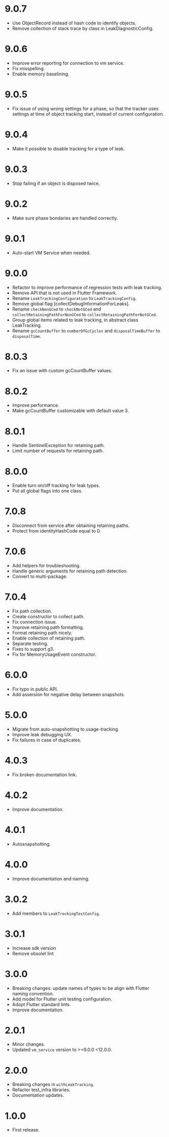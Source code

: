 # 9.0.7

* Use ObjectRecord instead of hash code to identify objects.
* Remove collection of stack trace by class in LeakDiagnosticConfig.

# 9.0.6

* Improve error reporting for connection to vm service.
* Fix misspelling.
* Enable memory baselining.

# 9.0.5

* Fix issue of using wrong settings for a phase, so that the tracker uses settings
at time of object tracking start, instead of current configuration.

# 9.0.4

* Make it possible to disable tracking for a type of leak.

# 9.0.3

* Stop failing if an object is disposed twice.

# 9.0.2

* Make sure phase bondaries are handled correctly.

# 9.0.1

* Auto-start VM Service when needed.

# 9.0.0

* Refactor to improve performance of regression tests with leak tracking.
* Remove API that is not used in Flutter Framework.
* Rename `LeakTrackingConfiguration` to `LeakTrackingConfig`.
* Remove global flag [collectDebugInformationForLeaks].
* Rename `checkNonGCed` to `checkNotGCed` and `collectRetainingPathForNonGCed` to `collectRetainingPathForNotGCed`.
* Group global items related to leak tracking, in abstract class LeakTracking.
* Rename `gcCountBuffer` to `numberOfGcCycles` and `disposalTimeBuffer` to `disposalTime`.

# 8.0.3

* Fix an issue with custom gcCountBuffer values.

# 8.0.2

* Improve performance.
* Make gcCountBuffer customizable with default value 3.

# 8.0.1

* Handle SentinelException for retaining path.
* Limit number of requests for retaining path.

# 8.0.0

* Enable turn on/off tracking for leak types.
* Put all global flags into one class.

# 7.0.8

* Disconnect from service after obtaining retaining paths.
* Protect from identityHashCode equal to 0.

# 7.0.6

* Add helpers for troubleshooting.
* Handle generic arguments for retaining path detection.
* Convert to multi-package.

# 7.0.4

* Fix path collection.
* Create constructor to collect path.
* Fix connection issue.
* Improve retaining path formatting.
* Format retaining path nicely.
* Enable collection of retaining path.
* Separate testing.
* Fixes to support g3.
* Fix for MemoryUsageEvent constructor.

# 6.0.0

* Fix typo in public API.
* Add assersion for negative delay between snapshots.

# 5.0.0

* Migrate from auto-snapshotting to usage-tracking.
* Improve leak debugging UX.
* Fix failures in case of duplicates.

# 4.0.3

* Fix broken documentation link.

# 4.0.2

* Improve documentation.

# 4.0.1

* Autosnapshotting.

# 4.0.0

* Improve documentation and naming.
# 3.0.2

* Add members to `LeakTrackingTestConfig`.

# 3.0.1

* Increase sdk version
* Remove obsolet lint

# 3.0.0

* Breaking changes: update names of types to be align with Flutter naming convention.
* Add model for Flutter unit testing configuration.
* Adopt Flutter standard lints.
* Improve documentation.

# 2.0.1

* Minor changes.
* Updated `vm_service` version to >=9.0.0 <12.0.0.

# 2.0.0

* Breaking changes in `withLeakTracking`.
* Refactor test_infra libraries.
* Documentation updates.

# 1.0.0

* First release.
